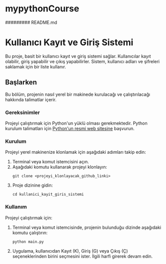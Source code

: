 # mypythonCourse


######### README.md

# Kullanıcı Kayıt ve Giriş Sistemi

Bu proje, basit bir kullanıcı kayıt ve giriş sistemi sağlar. Kullanıcılar kayıt olabilir, giriş yapabilir ve çıkış yapabilirler. Sistem, kullanıcı adları ve şifreleri saklamak için bir liste kullanır.

## Başlarken

Bu bölüm, projenin nasıl yerel bir makinede kurulacağı ve çalıştırılacağı hakkında talimatlar içerir.

### Gereksinimler

Projeyi çalıştırmak için Python'un yüklü olması gerekmektedir. Python kurulum talimatları için [Python'un resmi web sitesine](https://www.python.org/downloads/) başvurun.

### Kurulum

Projeyi yerel makinenize klonlamak için aşağıdaki adımları takip edin:

1. Terminal veya komut istemcisini açın.
2. Aşağıdaki komutu kullanarak projeyi klonlayın:
   ```
   git clone <projeyi_klonlayacak_github_linki>
   ```
3. Proje dizinine gidin:
   ```
   cd kullanici_kayit_giris_sistemi
   ```

### Kullanım

Projeyi çalıştırmak için:

1. Terminal veya komut istemcisinde, projenin bulunduğu dizinde aşağıdaki komutu çalıştırın:
   ```
   python main.py
   ```
2. Uygulama, kullanıcıdan Kayıt (K), Giriş (G) veya Çıkış (Ç) seçeneklerinden birini seçmesini ister. İlgili harfi girerek devam edin.

